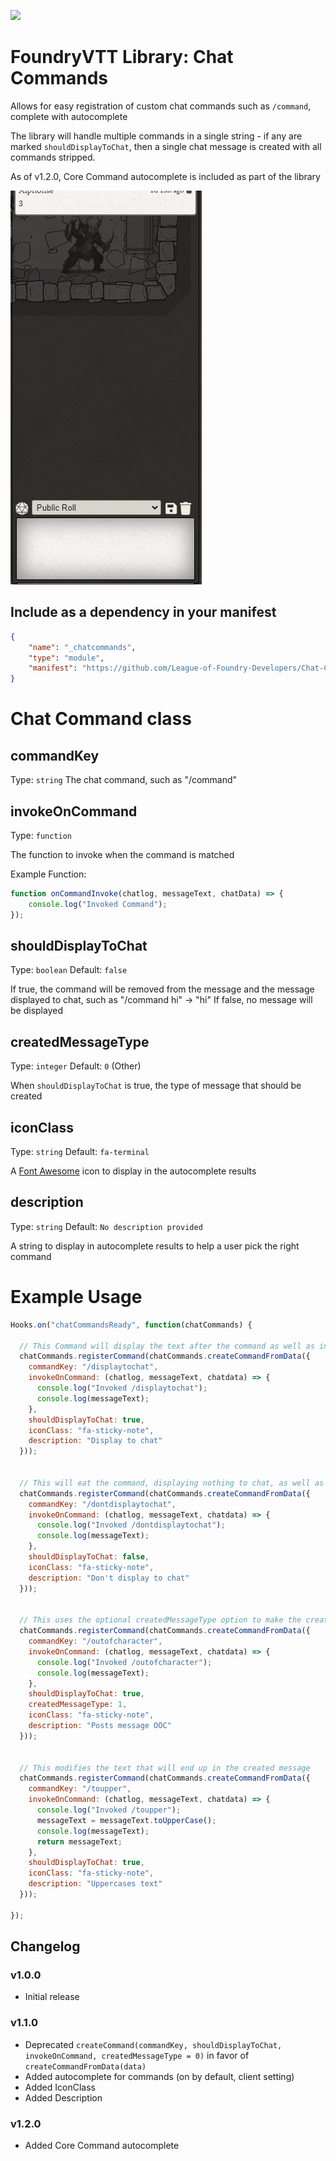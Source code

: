 ![](https://img.shields.io/badge/Foundry-v0.7.9-informational)
<!--- Downloads @ Latest Badge -->
<!--- replace <user>/<repo> with your username/repository -->
<!--- ![Latest Release Download Count](https://img.shields.io/github/downloads/<user>/<repo>/latest/module.zip) -->

<!--- Forge Bazaar Install % Badge -->
<!--- replace <your-module-name> with the `name` in your manifest -->
<!--- ![Forge Installs](https://img.shields.io/badge/dynamic/json?label=Forge%20Installs&query=package.installs&suffix=%25&url=https%3A%2F%2Fforge-vtt.com%2Fapi%2Fbazaar%2Fpackage%2F<your-module-name>&colorB=4aa94a) -->

# FoundryVTT Library: Chat Commands

Allows for easy registration of custom chat commands such as `/command`, complete with autocomplete

The library will handle multiple commands in a single string - if any are marked `shouldDisplayToChat`, then a single chat message is created with all commands stripped.

As of v1.2.0, Core Command autocomplete is included as part of the library

![](./chatcommandsautocomplete.gif)

## Include as a dependency in your manifest

```json
{
    "name": "_chatcommands",
    "type": "module",
    "manifest": "https://github.com/League-of-Foundry-Developers/Chat-Commands-Lib/releases/download/1.2.0/module.json"
}
```

# Chat Command class

## commandKey

Type: `string`
The chat command, such as "/command"


## invokeOnCommand

Type: `function`

The function to invoke when the command is matched

Example Function:

```js
function onCommandInvoke(chatlog, messageText, chatData) => {
    console.log("Invoked Command");
});
```

## shouldDisplayToChat

Type: `boolean`
Default: `false`

If true, the command will be removed from the message and the message displayed to chat, such as "/command hi" -> "hi"
If false, no message will be displayed

## createdMessageType

Type: `integer`
Default: `0` (Other)

When `shouldDisplayToChat` is true, the type of message that should be created

## iconClass

Type: `string`
Default: `fa-terminal`

A [Font Awesome](https://fontawesome.com/icons?d=gallery) icon to display in the autocomplete results

## description

Type: `string`
Default: `No description provided`

A string to display in autocomplete results to help a user pick the right command


# Example Usage

```js
Hooks.on("chatCommandsReady", function(chatCommands) {

  // This Command will display the text after the command as well as invoke the method
  chatCommands.registerCommand(chatCommands.createCommandFromData({
    commandKey: "/displaytochat",
    invokeOnCommand: (chatlog, messageText, chatdata) => {
      console.log("Invoked /displaytochat");
      console.log(messageText);
    },
    shouldDisplayToChat: true,
    iconClass: "fa-sticky-note",
    description: "Display to chat"
  }));


  // This will eat the command, displaying nothing to chat, as well as invoke the method
  chatCommands.registerCommand(chatCommands.createCommandFromData({
    commandKey: "/dontdisplaytochat",
    invokeOnCommand: (chatlog, messageText, chatdata) => {
      console.log("Invoked /dontdisplaytochat");
      console.log(messageText);
    },
    shouldDisplayToChat: false,
    iconClass: "fa-sticky-note",
    description: "Don't display to chat"
  }));


  // This uses the optional createdMessageType option to make the created message "Out of Character"
  chatCommands.registerCommand(chatCommands.createCommandFromData({
    commandKey: "/outofcharacter",
    invokeOnCommand: (chatlog, messageText, chatdata) => {
      console.log("Invoked /outofcharacter");
      console.log(messageText);
    },
    shouldDisplayToChat: true,
    createdMessageType: 1,
    iconClass: "fa-sticky-note",
    description: "Posts message OOC"
  }));


  // This modifies the text that will end up in the created message
  chatCommands.registerCommand(chatCommands.createCommandFromData({
    commandKey: "/toupper",
    invokeOnCommand: (chatlog, messageText, chatdata) => {
      console.log("Invoked /toupper");
      messageText = messageText.toUpperCase();
      console.log(messageText);
      return messageText;
    },
    shouldDisplayToChat: true,
    iconClass: "fa-sticky-note",
    description: "Uppercases text"
  }));

});
```

## Changelog

### v1.0.0

* Initial release

### v1.1.0

* Deprecated `createCommand(commandKey, shouldDisplayToChat, invokeOnCommand, createdMessageType = 0)` in favor of `createCommandFromData(data)`
* Added autocomplete for commands (on by default, client setting)
* Added IconClass
* Added Description

### v1.2.0

* Added Core Command autocomplete
